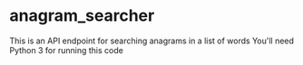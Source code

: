 # anagram_searcher
This is an API endpoint for searching anagrams in a list of words
You'll need Python 3 for running this code
